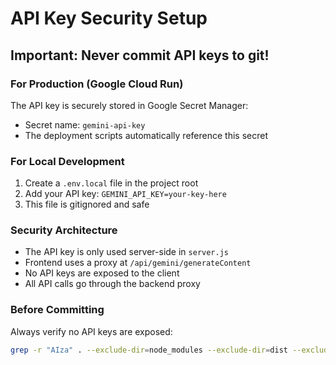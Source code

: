 # API Key Security Setup

## Important: Never commit API keys to git!

### For Production (Google Cloud Run)
The API key is securely stored in Google Secret Manager:
- Secret name: `gemini-api-key`
- The deployment scripts automatically reference this secret

### For Local Development
1. Create a `.env.local` file in the project root
2. Add your API key: `GEMINI_API_KEY=your-key-here`
3. This file is gitignored and safe

### Security Architecture
- The API key is only used server-side in `server.js`
- Frontend uses a proxy at `/api/gemini/generateContent`
- No API keys are exposed to the client
- All API calls go through the backend proxy

### Before Committing
Always verify no API keys are exposed:
```bash
grep -r "AIza" . --exclude-dir=node_modules --exclude-dir=dist --exclude-dir=.git
```